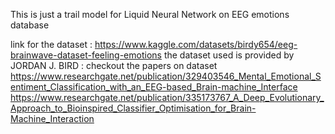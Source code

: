 This is just a trail model for Liquid Neural Network on EEG emotions database





link for the dataset : https://www.kaggle.com/datasets/birdy654/eeg-brainwave-dataset-feeling-emotions
the dataset used is provided by JORDAN J. BIRD :
checkout the papers on dataset
https://www.researchgate.net/publication/329403546_Mental_Emotional_Sentiment_Classification_with_an_EEG-based_Brain-machine_Interface
https://www.researchgate.net/publication/335173767_A_Deep_Evolutionary_Approach_to_Bioinspired_Classifier_Optimisation_for_Brain-Machine_Interaction
